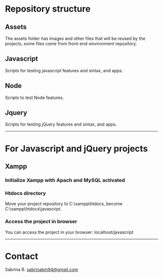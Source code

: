 # Repository structure

## Assets

The assets folder has images and other files that will be reused by the projects, some files come from front-end-environment repository.

## Javascript

Scripts for testing javascript features and sintax, and apps.

## Node

Scripts to test Node features.

## Jquery

Scripts for testing jQuery features and sintax, and apps.

---

# For Javascript and jQuery projects

## Xampp

### Initialize Xampp with Apach and MySQL activated

### Htdocs directory

Move your project repository to C:\xampp\htdocs, become C:\xampp\htdocs\javascript.

### Access the project in browser

You can access the project in your browser: localhost/javascript

---

# Contact

Sabrina B.
sabrinabm94@gmail.com
